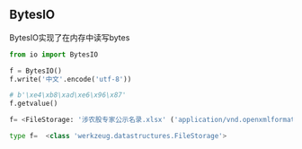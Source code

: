 <!--
 * @Description: 
 * @Version: 1.0
 * @Author: DaLao
 * @Email: dalao@xxx.com
 * @Date: 2022-01-14 16:29:38
 * @LastEditors: DaLao
 * @LastEditTime: 2022-07-03 00:08:12
-->

## BytesIO


BytesIO实现了在内存中读写bytes

```py
from io import BytesIO

f = BytesIO()
f.write('中文'.encode('utf-8'))

# b'\xe4\xb8\xad\xe6\x96\x87'
f.getvalue()
```


```py
f= <FileStorage: '涉农股专家公示名录.xlsx' ('application/vnd.openxmlformats-officedocument.spreadsheetml.sheet')>

type f=  <class 'werkzeug.datastructures.FileStorage'>
```